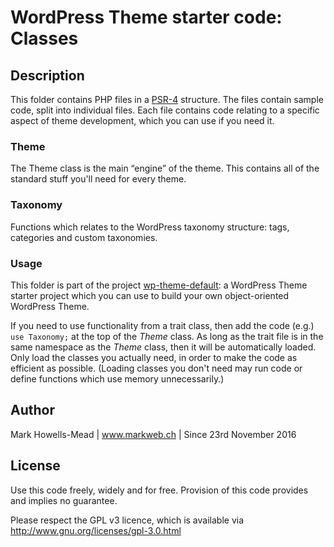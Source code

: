 # WordPress Theme starter code: Classes

## Description
This folder contains PHP files in a [PSR-4](http://www.php-fig.org/psr/psr-4/) structure. The files contain sample code, split 
into individual files. Each file contains code relating to a specific aspect of theme development, which you can use if you need it. 

### Theme
The Theme class is the main “engine” of the theme. This contains all of the standard stuff you'll need for every theme.

### Taxonomy
Functions which relates to the WordPress taxonomy structure: tags, categories and custom taxonomies.

### Usage
This folder is part of the project [wp-theme-default](https://github.com/mhmli/wp-theme-default): a WordPress Theme starter 
project which you can use to build your own object-oriented WordPress Theme.

If you need to use functionality from a trait class, then add the code (e.g.) ``use Taxonomy;`` at the top of the *Theme* class. As long as 
the trait file is in the same namespace as the *Theme* class, then it will be automatically loaded. Only load the classes you actually need, 
in order to make the code as efficient as possible. (Loading classes you don't need may run code or define functions which use memory unnecessarily.)

## Author
Mark Howells-Mead | www.markweb.ch | Since 23rd November 2016

## License
Use this code freely, widely and for free. Provision of this code provides and implies no guarantee.

Please respect the GPL v3 licence, which is available via http://www.gnu.org/licenses/gpl-3.0.html
